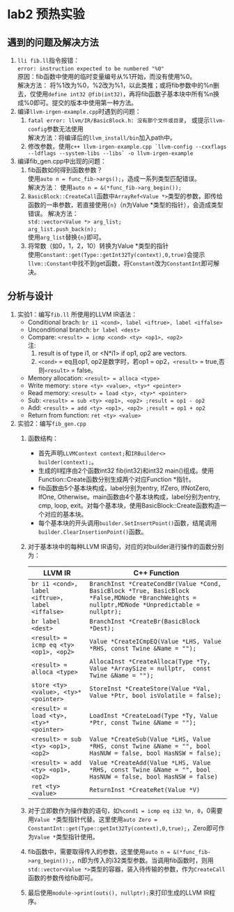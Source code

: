 # lab2  预热实验

## 遇到的问题及解决方法   
1. `lli fib.ll`指令报错：  
`error: instruction expected to be numbered "%0"`    
原因：fib函数中使用的临时变量编号从%1开始，而没有使用%0。  
解决方法： 将%1改为%0，%2改为%1，以此类推；或将fib参数中的%n删去，仅使用`define int32 @fib(int32)`，再将fib函数子基本块中所有%n换成%0即可。提交的版本中使用第一种方法。  
1. 编译`llvm-irgen-example.cpp`时遇到的问题：  
    1. `fatal error: llvm/IR/BasicBlock.h: 没有那个文件或目录`， 或提示`llvm-config`参数无法使用  
解决方法：将编译后的`llvm_install/bin`加入path中。  
    2. 修改参数，使用``c++ llvm-irgen-example.cpp `llvm-config --cxxflags --ldflags --system-libs --libs` -o llvm-irgen-example``
1. 编译fib_gen.cpp中出现的问题：  
    1. fib函数如何得到函数参数？  
   使用`auto n = func_fib->args();`，造成一系列类型匹配错误。  
   解决方法： 使用`auto n = &(*func_fib->arg_begin());`
    2. `BasicBlock::CreateCall`函数中`ArrayRef<Value *>`类型的参数，即传给函数的一串参数，若直接使用`{n}`（n为Value *类型的指针），会造成类型错误。
   解决方法：  
   `std::vector<Value *> arg_list;`  
   `arg_list.push_back(n);`  
   使用`arg_list`替换`{n}`即可。
    3. 将常数（如0，1，2，10）转换为Value *类型的指针  
   使用`Constant::get(Type::getInt32Ty(context),0,true)`会提示`llvm::Constant`中找不到get函数，将`Constant`改为`ConstantInt`即可解决。

## 分析与设计
1. 实验1：编写`fib.ll`
所使用的LLVM IR语法：
    * Conditional brach: `br i1 <cond>, label <iftrue>, label <iffalse>`
    * Unconditional branch: `br label <dest>`
    * Compare: `<result> = icmp <cond> <ty> <op1>, <op2>`   
    注: 
        1. result is of type i1, or <N\*i1> if op1, op2 are vectors.  
        2. `<cond>` = eq且op1, op2是数字时，若op1 = op2，`<result>` = true,否则`<result>` = false。 
    * Memory allocation: `<result> = alloca <type>`
    * Write memory: `store <ty> <value>, <ty>* <pointer>`
    * Read memory: `<result> = load <ty>, <ty>* <pointer>`
    * Sub: `<result> = sub <ty> <op1>, <op2> ;result = op1 - op2`
    * Add: `<result> = add <ty> <op1>, <op2> ;result = op1 + op2`
    * Return from function: `ret <ty> <value>`
1. 实验2：编写`fib_gen.cpp`  
    1. 函数结构：  
        * 首先声明`LLVMContext context;`和`IRBuilder<> builder(context);`。
        * 生成的ll程序由2个函数int32 fib(int32)和int32 main()组成。使用Function::Create函数分别生成两个对应Function *指针。
        * fib函数由5个基本块构成，label分别为entry, IfZero, IfNotZero, IfOne, Otherwise。main函数由4个基本块构成，label分别为entry, cmp, loop, exit。对每个基本块，使用BasicBlock::Create函数构造一个对应的基本块。
        * 每个基本块的开头调用`builder.SetInsertPoint()`函数，结尾调用`builder.ClearInsertionPoint()`函数。
    1. 对于基本块中的每种LLVM IR语句，对应的对builder进行操作的函数分别为：
    
         LLVM IR  | C++ Function
        ----------|-------------
        `br i1 <cond>, label <iftrue>, label <iffalse>`|`BranchInst *CreateCondBr(Value *Cond, BasicBlock *True, BasicBlock *False,MDNode *BranchWeights = nullptr,MDNode *Unpredictable = nullptr);`
        `br label <dest>`|`BranchInst *CreateBr(BasicBlock *Dest);`
        `<result> = icmp eq <ty> <op1>, <op2>`|`Value *CreateICmpEQ(Value *LHS, Value *RHS, const Twine &Name = "");`
        `<result> = alloca <type>` |`AllocaInst *CreateAlloca(Type *Ty, Value *ArraySize = nullptr,  const Twine &Name = "");`
        `store <ty> <value>, <ty>* <pointer>`|`StoreInst *CreateStore(Value *Val, Value *Ptr, bool isVolatile = false);`
        `<result> = load <ty>, <ty>* <pointer>`|`LoadInst *CreateLoad(Type *Ty, Value *Ptr, const Twine &Name = "");`
        `<result> = sub <ty> <op1>, <op2>`|`Value *CreateSub(Value *LHS, Value *RHS, const Twine &Name = "", bool HasNUW = false, bool HasNSW = false);`
        `<result> = add <ty> <op1>, <op2>`|`Value *CreateAdd(Value *LHS, Value *RHS, const Twine &Name = "", bool HasNUW = false, bool HasNSW = false)`
        `ret <ty> <value>`|`ReturnInst *CreateRet(Value *V)`
        
    1. 对于立即数作为操作数的语句，如`%cond1 = icmp eq i32 %n, 0`，0需要用`Value *`类型指针代替。这里使用`auto Zero = ConstantInt::get(Type::getInt32Ty(context),0,true);`，Zero即可作为`Value *`类型指针使用。
    1. fib函数中，需要取得传入的参数，这里使用`auto n = &(*func_fib->arg_begin());`，n即为传入的i32类型参数。当调用fib函数时，则用`std::vector<Value *>`类型的容器，装入待传输的参数，作为`CreateCall`函数的参数传给fib即可。
    1. 最后使用`module->print(outs(), nullptr);`来打印生成的LLVM IR程序。
